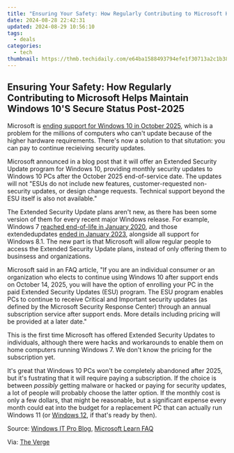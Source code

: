 ```yaml
---
title: "Ensuring Your Safety: How Regularly Contributing to Microsoft Helps Maintain Windows 10'S Secure Status Post-2025"
date: 2024-08-28 22:42:31
updated: 2024-08-29 10:56:10
tags:
  - deals
categories:
  - tech
thumbnail: https://thmb.techidaily.com/e64ba1588493794efe1f30713a2c1b387c63e2ee11d657d48f4608e17ab1d777.jpg
---
```


## Ensuring Your Safety: How Regularly Contributing to Microsoft Helps Maintain Windows 10'S Secure Status Post-2025

Microsoft is [ending support for Windows 10 in October 2025](https://remote-screen-capture.techidaily.com/new-in-2024-screenflow-unleashed-the-ultimate-macos-experience/), which is a problem for the millions of computers who can't update because of the higher hardware requirements. There's now a solution to that situtation: you can pay to continue recieiving security updates.

 Microsoft announced in a blog post that it will offer an Extended Security Update program for Windows 10, providing monthly security updates to Windows 10 PCs after the October 2025 end-of-service date. The updates will not "ESUs do not include new features, customer-requested non-security updates, or design change requests. Technical support beyond the ESU itself is also not available."

 The Extended Security Update plans aren't new, as there has been some version of them for every recent major Windows release. For example, Windows 7 [reached end-of-life in January 2020](https://fox-helps.techidaily.com/new-seamless-tiktok-broadcasts-with-zoom-protocols-for-2024/), and those extendedupdates [ended in January 2023](https://ai-vdieo-software.techidaily.com/new-from-amateur-to-ace-mastering-the-art-of-professional-movie-making/), alongside all support for Windows 8.1\. The new part is that Microsoft will allow regular people to access the Extended Security Update plans, instead of only offering them to businsess and organizations.

 Microsoft said in an FAQ article, "If you are an individual consumer or an organization who elects to continue using Windows 10 after support ends on October 14, 2025, you will have the option of enrolling your PC in the paid Extended Security Updates (ESU) program. The ESU program enables PCs to continue to receive Critical and Important security updates (as defined by the Microsoft Security Response Center) through an annual subscription service after support ends. More details including pricing will be provided at a later date."

 This is the first time Microsoft has offered Extended Security Updates to individuals, although there were hacks and workarounds to enable them on home computers running Windows 7\. We don't know the pricing for the subscription yet.

 It's great that Windows 10 PCs won't be completely abandoned after 2025, but it's fustrating that it will require paying a subscription. If the choice is between _possibly_ getting malware or hacked or paying for security updates, a lot of people will probably choose the latter option. If the monthly cost is only a few dollars, that might be reasonable, but a significant expense every month could eat into the budget for a replacement PC that can actually run Windows 11 (or [Windows 12](https://some-techniques.techidaily.com/updated-harness-the-full-potential-of-your-videos-with-simple-cuts-on-windows/), if that's ready by then).

 Source: [Windows IT Pro Blog](https://techcommunity.microsoft.com/t5/windows-it-pro-blog/plan-for-windows-10-eos-with-windows-11-windows-365-and-esu/ba-p/4000414), [Microsoft Learn FAQ](https://learn.microsoft.com/en-us/lifecycle/faq/windows) 

 Via: [The Verge](https://www.theverge.com/2023/12/5/23988896/microsoft-windows-10-extended-security-updates-consumers-paid)

<ins class="adsbygoogle"
     style="display:block"
     data-ad-format="autorelaxed"
     data-ad-client="ca-pub-7571918770474297"
     data-ad-slot="1223367746"></ins>



<ins class="adsbygoogle"
     style="display:block"
     data-ad-client="ca-pub-7571918770474297"
     data-ad-slot="8358498916"
     data-ad-format="auto"
     data-full-width-responsive="true"></ins>
